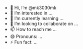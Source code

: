 - 👋 Hi, I’m @mk3030mk
- 👀 I’m interested in ...
- 🌱 I’m currently learning ...
- 💞️ I’m looking to collaborate on ...
- 📫 How to reach me ...
- 😄 Pronouns: ...
- ⚡ Fun fact: ...

<!---
mk3030mk/mk3030mk is a ✨ special ✨ repository because its `README.md` (this file) appears on your GitHub profile.
You can click the Preview link to take a look at your changes.
--->
